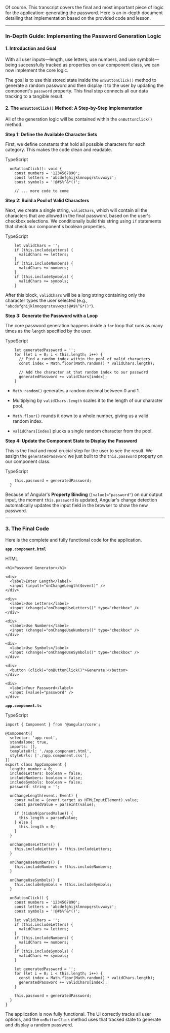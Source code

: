 Of course. This transcript covers the final and most important piece of logic for the application: generating the password. Here is an in-depth document detailing that implementation based on the provided code and lesson.

---

### **In-Depth Guide: Implementing the Password Generation Logic**

#### **1. Introduction and Goal**

With all user inputs—length, use letters, use numbers, and use symbols—being successfully tracked as properties on our component class, we can now implement the core logic.

The goal is to use this stored state inside the `onButtonClick()` method to generate a random password and then display it to the user by updating the component's `password` property. This final step connects all our data tracking to a tangible result.

#### **2. The `onButtonClick()` Method: A Step-by-Step Implementation**

All of the generation logic will be contained within the `onButtonClick()` method.

**Step 1: Define the Available Character Sets**

First, we define constants that hold all possible characters for each category. This makes the code clean and readable.

TypeScript

```
  onButtonClick(): void {
    const numbers = '1234567890';
    const letters = 'abcdefghijklmnopqrstuvwxyz';
    const symbols = '!@#$%^&*()';

    // ... more code to come
```

**Step 2: Build a Pool of Valid Characters**

Next, we create a single string, `validChars`, which will contain all the characters that are allowed in the final password, based on the user's checkbox selections. We conditionally build this string using `if` statements that check our component's boolean properties.

TypeScript

```
    let validChars = '';
    if (this.includeLetters) {
      validChars += letters;
    }
    if (this.includeNumbers) {
      validChars += numbers;
    }
    if (this.includeSymbols) {
      validChars += symbols;
    }
```

After this block, `validChars` will be a long string containing only the character types the user selected (e.g., `"abcdefghijklmnopqrstuvwxyz!@#$%^&*()"`).

**Step 3: Generate the Password with a Loop**

The core password generation happens inside a `for` loop that runs as many times as the `length` specified by the user.

TypeScript

```
    let generatedPassword = '';
    for (let i = 0; i < this.length; i++) {
      // Find a random index within the pool of valid characters
      const index = Math.floor(Math.random() * validChars.length);
      
      // Add the character at that random index to our password
      generatedPassword += validChars[index];
    }
```

- `Math.random()` generates a random decimal between 0 and 1.
    
- Multiplying by `validChars.length` scales it to the length of our character pool.
    
- `Math.floor()` rounds it down to a whole number, giving us a valid random index.
    
- `validChars[index]` plucks a single random character from the pool.
    

**Step 4: Update the Component State to Display the Password**

This is the final and most crucial step for the user to see the result. We assign the `generatedPassword` we just built to the `this.password` property on our component class.

TypeScript

```
    this.password = generatedPassword;
  }
```

Because of Angular's **Property Binding** (`[value]="password"`) on our output input, the moment `this.password` is updated, Angular's change detection automatically updates the input field in the browser to show the new password.

---

### **3. The Final Code**

Here is the complete and fully functional code for the application.

**`app.component.html`**

HTML

```
<h1>Password Generator</h1>

<div>
  <label>Enter Length</label>
  <input (input)="onChangeLength($event)" />
</div>

<div>
  <label>Use Letters</label>
  <input (change)="onChangeUseLetters()" type="checkbox" />
</div>

<div>
  <label>Use Numbers</label>
  <input (change)="onChangeUseNumbers()" type="checkbox" />
</div>

<div>
  <label>Use Symbols</label>
  <input (change)="onChangeUseSymbols()" type="checkbox" />
</div>

<div>
  <button (click)="onButtonClick()">Generate!</button>
</div>

<div>
  <label>Your Password</label>
  <input [value]="password" />
</div>
```

**`app.component.ts`**

TypeScript

```
import { Component } from '@angular/core';

@Component({
  selector: 'app-root',
  standalone: true,
  imports: [],
  templateUrl: './app.component.html',
  styleUrls: ['./app.component.css'],
})
export class AppComponent {
  length: number = 0;
  includeLetters: boolean = false;
  includeNumbers: boolean = false;
  includeSymbols: boolean = false;
  password: string = '';

  onChangeLength(event: Event) {
    const value = (event.target as HTMLInputElement).value;
    const parsedValue = parseInt(value);

    if (!isNaN(parsedValue)) {
      this.length = parsedValue;
    } else {
      this.length = 0;
    }
  }

  onChangeUseLetters() {
    this.includeLetters = !this.includeLetters;
  }

  onChangeUseNumbers() {
    this.includeNumbers = !this.includeNumbers;
  }

  onChangeUseSymbols() {
    this.includeSymbols = !this.includeSymbols;
  }

  onButtonClick() {
    const numbers = '1234567890';
    const letters = 'abcdefghijklmnopqrstuvwxyz';
    const symbols = '!@#$%^&*()';

    let validChars = '';
    if (this.includeLetters) {
      validChars += letters;
    }
    if (this.includeNumbers) {
      validChars += numbers;
    }
    if (this.includeSymbols) {
      validChars += symbols;
    }

    let generatedPassword = '';
    for (let i = 0; i < this.length; i++) {
      const index = Math.floor(Math.random() * validChars.length);
      generatedPassword += validChars[index];
    }
    
    this.password = generatedPassword;
  }
}
```

The application is now fully functional. The UI correctly tracks all user options, and the `onButtonClick` method uses that tracked state to generate and display a random password.